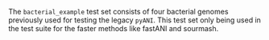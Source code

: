 The `bacterial_example` test set consists of four bacterial genomes previously used for testing the legacy `pyANI`. This test set only being used in the test suite for the faster methods like fastANI and sourmash.
